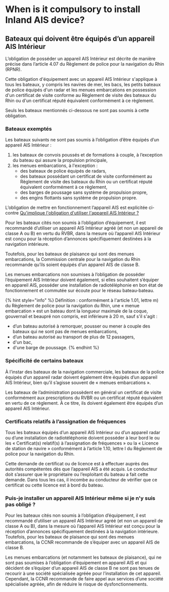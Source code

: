 # When is it compulsory to install Inland AIS device?

## Bateaux qui doivent être équipés d’un appareil AIS Intérieur

L’obligation de posséder un appareil AIS Intérieur est décrite de manière précise dans l’article 4.07 du Règlement de police pour la navigation du Rhin \(RPNR\).

Cette obligation d'équipement avec un appareil AIS Intérieur s'applique à tous les bateaux, y compris les navires de mer, les bacs, les petits bateaux de police équipés d'un radar et les menues embarcations en possession d'un certificat de visite conforme au Règlement de visite des bateaux du Rhin ou d'un certificat réputé équivalent conformément à ce règlement.

Seuls les bateaux mentionnés ci-dessous ne sont pas soumis à cette obligation.

### Bateaux exemptés

Les bateaux suivants ne sont pas soumis à l’obligation d’être équipés d’un appareil AIS Intérieur :

1. les bateaux de convois poussés et de formations à couple, à l’exception du bateau qui assure la propulsion principale,
2. les menues embarcations, à l'exception :
   * des bateaux de police équipés de radars,
   * des bateaux possédant un certificat de visite conformément au Règlement de visite des bateaux du Rhin ou un certificat réputé équivalent conformément à ce règlement,
   * des barges de poussage sans système de propulsion propre,
   * des engins flottants sans système de propulsion propre.

L’obligation de mettre en fonctionnement l’appareil AIS est explicitée ci-contre [Qu'implique l'obligation d'utiliser l'appareil AIS Intérieur ?](qr17.md)

Pour les bateaux cités non soumis à l’obligation d’équipement, il est recommandé d’utiliser un appareil AIS Intérieur agréé \(et non un appareil de classe A ou B\) en vertu du RVBR, dans la mesure où l’appareil AIS Intérieur est conçu pour la réception d’annonces spécifiquement destinées à la navigation intérieure.

Toutefois, pour les bateaux de plaisance qui sont des menues embarcations, la Commission centrale pour la navigation du Rhin recommande qu’ils soient équipés d’un appareil AIS de classe B.

Les menues embarcations non soumises à l’obligation de posséder l’équipement AIS Intérieur doivent également, si elles souhaitent s’équiper en appareil AIS, posséder une installation de radiotéléphonie en bon état de fonctionnement et commutée sur écoute pour le réseau bateau-bateau.

{% hint style="info" %}
Définition : conformément à l'article 1.01, lettre m\) du Règlement de police pour la navigation du Rhin, une « menue embarcation » est un bateau dont la longueur maximale de la coque, gouvernail et beaupré non compris, est inférieure à 20 m, sauf s'il s'agit :

* d’un bateau autorisé à remorquer, pousser ou mener à couple des bateaux qui ne sont pas de menues embarcations,
* d’un bateau autorisé au transport de plus de 12 passagers,
* d'un bac,
* d'une barge de poussage.
{% endhint %}

### Spécificité de certains bateaux

À l’instar des bateaux de la navigation commerciale, les bateaux de la police équipés d’un appareil radar doivent également être équipés d’un appareil AIS Intérieur, bien qu’il s’agisse souvent de « menues embarcations ».

Les bateaux de l’administration possèdent en général un certificat de visite conformément aux prescriptions du RVBR ou un certificat réputé équivalent en vertu de ce règlement. À ce titre, ils doivent également être équipés d’un appareil AIS Intérieur.

### Certificats relatifs à l’assignation de fréquences

Tous les bateaux équipés d’un appareil AIS Intérieur ou d’un appareil radar ou d’une installation de radiotéléphonie doivent posséder à leur bord le ou les « Certificat\(s\) relatif\(s\) à l’assignation de fréquences » ou la « Licence de station de navire » conformément à l’article 1.10, lettre l du Règlement de police pour la navigation du Rhin.

Cette demande de certificat ou de licence est à effectuer auprès des autorités compétentes dès que l’appareil AIS a été acquis. Le conducteur doit s’assurer que le propriétaire ou l’exploitant du bateau a fait cette demande. Dans tous les cas, il incombe au conducteur de vérifier que ce certificat ou cette licence est à bord du bateau.

### Puis-je installer un appareil AIS Intérieur même si je n'y suis pas obligé ?

Pour les bateaux cités non soumis à l’obligation d’équipement, il est recommandé d’utiliser un appareil AIS Intérieur agréé \(et non un appareil de classe A ou B\), dans la mesure où l’appareil AIS Intérieur est conçu pour la réception d’annonces spécifiquement destinées à la navigation intérieure. Toutefois, pour les bateaux de plaisance qui sont des menues embarcations, la CCNR recommande de s’équiper avec un appareil AIS de classe B.

Les menues embarcations \(et notamment les bateaux de plaisance\), qui ne sont pas soumises à l’obligation d’équipement en appareil AIS et qui décident de s’équiper d’un appareil AIS de classe B ne sont pas tenues de recourir à une société spécialisée agréée pour l’installation de cet appareil. Cependant, la CCNR recommande de faire appel aux services d’une société spécialisée agréée, afin de réduire le risque de dysfonctionnements.

